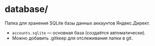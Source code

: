 # database/

Папка для хранения SQLite базы данных аккаунтов Яндекс.Директ.

- `accounts.sqlite` — основная база (создаётся автоматически).
- Можно добавить .gitkeep для отслеживания папки в git. 